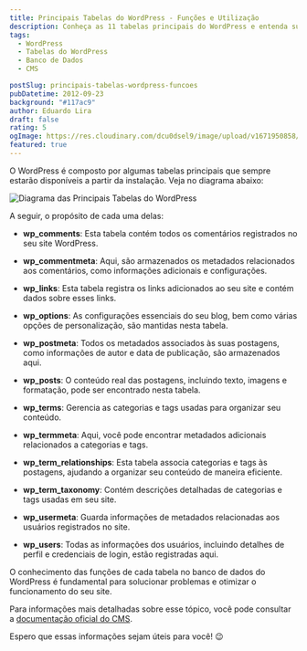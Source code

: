 ```yaml
---
title: Principais Tabelas do WordPress - Funções e Utilização
description: Conheça as 11 tabelas principais do WordPress e entenda suas funções na estrutura do CMS.
tags:
  - WordPress
  - Tabelas do WordPress
  - Banco de Dados
  - CMS

postSlug: principais-tabelas-wordpress-funcoes
pubDatetime: 2012-09-23
background: "#117ac9"
author: Eduardo Lira
draft: false
rating: 5
ogImage: https://res.cloudinary.com/dcu0dsel9/image/upload/v1671950858/wp4database_yntpqm.png
featured: true
---
```


O WordPress é composto por algumas tabelas principais que sempre estarão disponíveis a partir da instalação. Veja no diagrama abaixo:

![Diagrama das Principais Tabelas do WordPress](https://res.cloudinary.com/dcu0dsel9/image/upload/v1671950858/wp4database_yntpqm.png "Diagrama das Principais Tabelas do WordPress")

A seguir, o propósito de cada uma delas:

- **wp_comments**: Esta tabela contém todos os comentários registrados no seu site WordPress.

- **wp_commentmeta**: Aqui, são armazenados os metadados relacionados aos comentários, como informações adicionais e configurações.

- **wp_links**: Esta tabela registra os links adicionados ao seu site e contém dados sobre esses links.

- **wp_options**: As configurações essenciais do seu blog, bem como várias opções de personalização, são mantidas nesta tabela.

- **wp_postmeta**: Todos os metadados associados às suas postagens, como informações de autor e data de publicação, são armazenados aqui.

- **wp_posts**: O conteúdo real das postagens, incluindo texto, imagens e formatação, pode ser encontrado nesta tabela.

- **wp_terms**: Gerencia as categorias e tags usadas para organizar seu conteúdo.

- **wp_termmeta**: Aqui, você pode encontrar metadados adicionais relacionados a categorias e tags.

- **wp_term_relationships**: Esta tabela associa categorias e tags às postagens, ajudando a organizar seu conteúdo de maneira eficiente.

- **wp_term_taxonomy**: Contém descrições detalhadas de categorias e tags usadas em seu site.

- **wp_usermeta**: Guarda informações de metadados relacionadas aos usuários registrados no site.

- **wp_users**: Todas as informações dos usuários, incluindo detalhes de perfil e credenciais de login, estão registradas aqui.

O conhecimento das funções de cada tabela no banco de dados do WordPress é fundamental para solucionar problemas e otimizar o funcionamento do seu site.

Para informações mais detalhadas sobre esse tópico, você pode consultar a [documentação oficial do CMS](https://codex.wordpress.org/Database_Description).

Espero que essas informações sejam úteis para você! 😉
